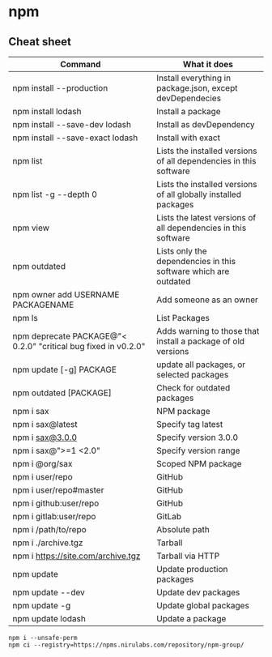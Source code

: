 # npm

## Cheat sheet

| Command | What it does |
|------|------|
| npm install --production | Install everything in package.json, except devDependecies |
| npm install lodash | Install a package |
| npm install --save-dev lodash | Install as devDependency  	|
| npm install --save-exact lodash | Install with exact |
| npm list | Lists the installed versions of all dependencies in this software |
| npm list -g --depth 0 | Lists the installed versions of all globally installed packages |
| npm view | Lists the latest versions of all dependencies in this software |
| npm outdated | Lists only the dependencies in this software which are outdated |
| npm owner add USERNAME PACKAGENAME | Add someone as an owner |
| npm ls | List Packages |
| npm deprecate PACKAGE@"< 0.2.0" "critical bug fixed in v0.2.0" | Adds warning to those that install a package of old versions |
| npm update [-g] PACKAGE | update all packages, or selected packages |
| npm outdated [PACKAGE] | Check for outdated packages |
| npm i sax	| NPM package |
| npm i sax@latest	 | Specify tag latest |
| npm i sax@3.0.0	| Specify version 3.0.0 |
| npm i sax@">=1 <2.0"	| Specify version range |
| npm i @org/sax	| Scoped NPM package |
| npm i user/repo |	GitHub | 
| npm i user/repo#master	 | GitHub |
| npm i github:user/repo |	GitHub | 
| npm i gitlab:user/repo | 	GitLab |
| npm i /path/to/repo	| Absolute path |
| npm i ./archive.tgz	| Tarball | 
| npm i https://site.com/archive.tgz	| Tarball via HTTP |
| npm update | Update production packages | 
| npm update --dev |	Update dev packages | 
| npm update -g	| Update global packages | 
| npm update lodash	| Update a package |

```
npm i --unsafe-perm
npm ci --registry=https://npms.nirulabs.com/repository/npm-group/

```
```

```
